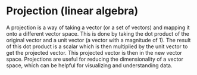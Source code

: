 # Projection (linear algebra)

A projection is a way of taking a vector (or a set of vectors) and mapping it onto a different vector space. This is done by taking the dot product of the original vector and a unit vector (a vector with a magnitude of 1). The result of this dot product is a scalar which is then multiplied by the unit vector to get the projected vector. This projected vector is then in the new vector space. Projections are useful for reducing the dimensionality of a vector space, which can be helpful for visualizing and understanding data.
